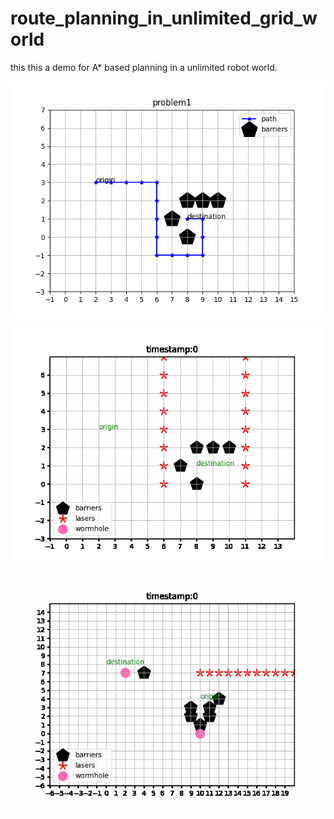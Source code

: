 # route_planning_in_unlimited_grid_world

this this a demo for A* based planning in a unlimited robot world.



![grid world1](robot_routing/problem1/env.png)

![grid world2](robot_routing/problem2/problem2.gif)

![grid world4](robot_routing/problem4/problem4.gif)
